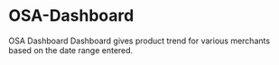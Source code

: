 # OSA-Dashboard
OSA Dashboard
Dashboard gives product trend for various merchants based on the date range entered.
